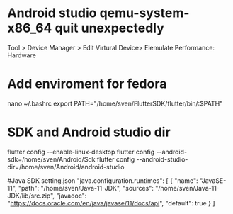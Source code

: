 # Android studio qemu-system-x86_64 quit unexpectedly
Tool > Device Manager > Edit Virtural Device> Elemulate Performance: Hardware

# Add enviroment for fedora
nano ~/.bashrc
export PATH="/home/sven/FlutterSDK/flutter/bin/:$PATH"

# SDK and Android studio dir
flutter config --enable-linux-desktop
flutter config --android-sdk=/home/sven/Android/Sdk
flutter config --android-studio-dir=/home/sven/Android/android-studio

#Java SDK 
setting.json
	"java.configuration.runtimes": [
		{
			"name": "JavaSE-11",
			"path": "/home/sven/Java-11-JDK",
			"sources": "/home/sven/Java-11-JDK/lib/src.zip",
			"javadoc": "https://docs.oracle.com/en/java/javase/11/docs/api",
			"default": true
		}
	]
